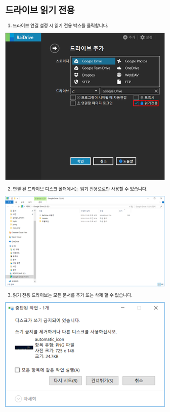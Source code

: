 # 드라이브 읽기 전용  

1. 드라이브 연결 설정 시 읽기 전용 박스를 클릭합니다.  

![read_only](/read_only.PNG?raw=true)   


2. 연결 된 드라이브 디스크 폴더에서는 읽기 전용으로만 사용할 수 있습니다.  

![read_drive](/read_drive.PNG?raw=true)  


3. 읽기 전용 드라이브는 모든 문서를 추가 또는 삭제 할 수 없습니다.  

![read](/read.PNG?raw=true)  





